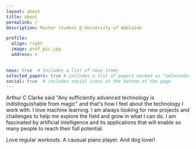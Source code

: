 ```yaml
---
layout: about
title: about
permalink: /
description: Master student @ University of Adelaide

profile:
  align: right
  image: prof_pic.jpg
  address: >
 

news: true  # includes a list of news items
selected_papers: true # includes a list of papers marked as "selected={true}"
social: true  # includes social icons at the bottom of the page
---
```

Arthur C Clarke said "Any sufficiently advanced technology is indistinguishable from magic" and that's how I feel about the technology I work with. I love machine learning. I am always looking for new projects and challenges to help me explore the field and grow in what I can do. I am fascinated by artificial intelligence and its applications that will enable so many people to reach their full potential.

Love regular workouts. A causual piano player. And dog lover!
